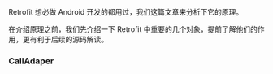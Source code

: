 Retrofit 想必做 Android 开发的都用过，我们这篇文章来分析下它的原理。

在介绍原理之前，我们先介绍一下 Retrofit 中重要的几个对象，提前了解他们的作用，更有利于后续的源码解读。


### CallAdaper